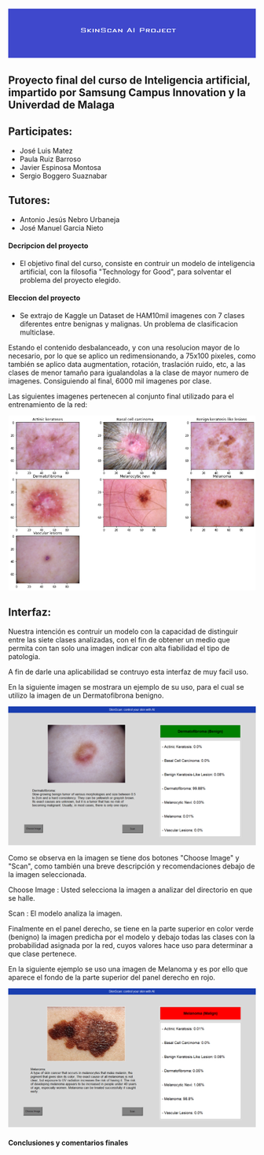 ![alt text](https://github.com/josematez/DeepLearning_SkinCancer/blob/main/Images/label.png)
## Proyecto final del curso de Inteligencia artificial, impartido por Samsung Campus Innovation y la Univerdad de Malaga
## Participates:
+ José Luis Matez
+ Paula Ruiz Barroso
+ Javier Espinosa Montosa
+ Sergio Boggero Suaznabar

## Tutores:
+ Antonio Jesús Nebro Urbaneja
+ José Manuel Garcia Nieto

#### Decripcion del proyecto
+ El objetivo final del curso, consiste en contruir un modelo de inteligencia artificial, con la filosofia "Technology for Good", para solventar el problema del proyecto
elegido.
#### Eleccion del proyecto
+ Se extrajo de Kaggle un Dataset de HAM10mil imagenes con 7 clases diferentes entre benignas y malignas. Un problema de clasificacion multiclase.

Estando el contenido desbalanceado, y con una resolucion mayor de lo necesario, por lo que se aplico un redimensionando, a 75x100 pixeles, como también se aplico data augmentation, rotación, traslación ruido, etc, a las clases de menor tamaño para igualandolas a la clase de mayor numero de imagenes. Consiguiendo al final, 6000 mil imagenes por clase.

Las siguientes imagenes pertenecen al conjunto final utilizado para el entrenamiento de la red:

![alt text](https://github.com/josematez/DeepLearning_SkinCancer/blob/main/Images/ham.png)

## Interfaz:

Nuestra intención es contruir un modelo con la capacidad de distinguir entre las siete clases analizadas, con el fin de obtener un medio que permita con tan solo una imagen indicar con alta fiabilidad el tipo de patologia.

A fin de darle una aplicabilidad se contruyo esta interfaz de muy facil uso.

En la siguiente imagen se mostrara un ejemplo de su uso, para el cual se utilizo la imagen de un Dermatofibrona benigno.

![alt text](https://github.com/josematez/DeepLearning_SkinCancer/blob/main/Images/CapturaBenigno.PNG)

Como se observa en la imagen se tiene dos botones "Choose Image" y "Scan", como también una breve descripción y recomendaciones debajo de la imagen seleccionada.

Choose Image : Usted selecciona la imagen a analizar del directorio en que se halle.

Scan : El modelo analiza la imagen.

Finalmente en el panel derecho, se tiene en la parte superior en color verde (benigno) la imagen predicha por el modelo y debajo todas las clases con la probabilidad asignada por la red, cuyos valores hace uso para determinar a que clase pertenece.

En la siguiente ejemplo se uso una imagen de Melanoma y es por ello que aparece el fondo de la parte superior del panel derecho en rojo.

![alt text](https://github.com/josematez/DeepLearning_SkinCancer/blob/main/Images/CapturaMaligno.PNG)

#### Conclusiones y comentarios finales


